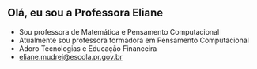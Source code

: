 ## Olá, eu sou a Professora Eliane
- Sou professora de Matemática e Pensamento Computacional
-  Atualmente sou professora formadora em Pensamento Computacional
- Adoro Tecnologias e  Educação Financeira
- eliane.mudrei@escola.pr.gov.br

<!---
ProfessoraEliane/ProfessoraEliane is a ✨ special ✨ repository because its `README.md` (this file) appears on your GitHub profile.
You can click the Preview link to take a look at your changes.
--->

